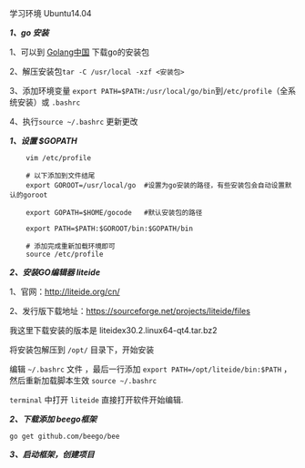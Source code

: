 学习环境 Ubuntu14.04 

***1、go 安装***

1、可以到 [Golang中国](http://golangtc.com/download) 下载go的安装包

2、解压安装包`tar -C /usr/local -xzf <安装包>`

3、添加环境变量 `export PATH=$PATH:/usr/local/go/bin`到`/etc/profile`（全系统安装）或 `.bashrc`

4、执行`source ~/.bashrc` 更新更改

***1、设置 $GOPATH***

```
    vim /etc/profile
    
    # 以下添加到文件结尾
    export GOROOT=/usr/local/go  #设置为go安装的路径，有些安装包会自动设置默认的goroot
    
    export GOPATH=$HOME/gocode   #默认安装包的路径
    
    export PATH=$PATH:$GOROOT/bin:$GOPATH/bin
    
    # 添加完成重新加载环境即可
    source /etc/profile
```

***2、安装GO编辑器 liteide***

1、官网：http://liteide.org/cn/ 

2、发行版下载地址：https://sourceforge.net/projects/liteide/files

我这里下载安装的版本是 liteidex30.2.linux64-qt4.tar.bz2 

将安装包解压到 `/opt/` 目录下，开始安装 

编辑 `~/.bashrc` 文件 ，最后一行添加 `export PATH=/opt/liteide/bin:$PATH` ，然后重新加载脚本生效 `source ~/.bashrc`

`terminal` 中打开 `liteide` 直接打开软件开始编辑.

***2、下载添加 beego框架***

```
go get github.com/beego/bee
```

***3、启动框架，创建项目***
